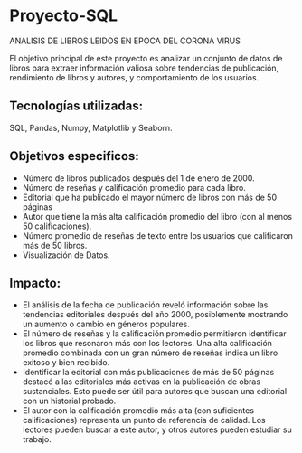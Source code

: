 # Proyecto-SQL
ANALISIS DE LIBROS LEIDOS EN EPOCA DEL CORONA VIRUS

El objetivo principal de este proyecto es analizar un conjunto de datos de libros para extraer información valiosa sobre tendencias de publicación, rendimiento de libros y autores, y comportamiento de los usuarios. 

## Tecnologías utilizadas:
SQL, Pandas, Numpy, Matplotlib y Seaborn.

## Objetivos especificos:
- Número de libros publicados después del 1 de enero de 2000.
- Número de reseñas y calificación promedio para cada libro.
- Editorial que ha publicado el mayor número de libros con más de 50 páginas
- Autor que tiene la más alta calificación promedio del libro (con al menos 50 calificaciones).
- Número promedio de reseñas de texto entre los usuarios que calificaron más de 50 libros.
- Visualización de Datos.

## Impacto:
- El análisis de la fecha de publicación reveló información sobre las tendencias editoriales después del año 2000,
posiblemente mostrando un aumento o cambio en géneros populares.
- El número de reseñas y la calificación promedio permitieron identificar los libros que resonaron más con los lectores. 
Una alta calificación promedio combinada con un gran número de reseñas indica un libro exitoso y bien recibido.
- Identificar la editorial con más publicaciones de más de 50 páginas destacó a las editoriales más activas
en la publicación de obras sustanciales. Esto puede ser útil para autores que buscan una editorial con un historial probado.
- El autor con la calificación promedio más alta (con suficientes calificaciones) representa un punto de referencia de calidad.
Los lectores pueden buscar a este autor, y otros autores pueden estudiar su trabajo.



